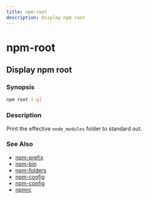 ```yaml
---
title: npm-root
description: Display npm root
---
```


# npm-root

## Display npm root

### Synopsis
```bash
npm root [-g]
```

### Description

Print the effective `node_modules` folder to standard out.

### See Also

* [npm-prefix](npm-prefix)
* [npm-bin](npm-bin)
* [npm-folders](npm-folders)
* [npm-config](npm-config)
* [npm-config](npm-config)
* [npmrc](npmrc)
